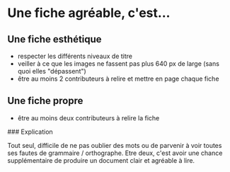 # Une fiche agréable, c'est...

## Une fiche esthétique

* respecter les différents niveaux de titre
* veiller à ce que les images ne fassent pas plus 640 px de large (sans quoi elles "dépassent")
* être au moins 2 contributeurs à relire et mettre en page chaque fiche

## Une fiche propre 

* être au moins deux contributeurs à relire la fiche

### Explication

Tout seul, difficile de ne pas oublier des mots ou de parvenir à voir toutes ses fautes de grammaire / orthographe. Etre deux, c'est avoir une chance supplémentaire de produire un document clair et agréable à lire.
